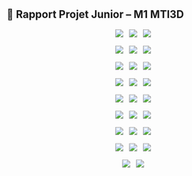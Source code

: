 ## 📄 Rapport Projet Junior – M1 MTI3D

<p align="center">
  <img src="https://github.com/MansLeoo/PVDProject/blob/main/img/Mars_Leo_rapport_M1_ProjetJunior_page-0001.JPG">
  <img src="https://github.com/MansLeoo/PVDProject/blob/main/img/Mars_Leo_rapport_M1_ProjetJunior_page-0002.JPG?raw=true">
  <img src="https://github.com/MansLeoo/PVDProject/blob/main/img/Mars_Leo_rapport_M1_ProjetJunior_page-0003.JPG?raw=true">
</p>
<p align="center">
  <img src="https://github.com/MansLeoo/PVDProject/blob/main/img/Mars_Leo_rapport_M1_ProjetJunior_page-0004.JPG?raw=true">
  <img src="https://github.com/MansLeoo/PVDProject/blob/main/img/Mars_Leo_rapport_M1_ProjetJunior_page-0005.JPG?raw=true">
  <img src="https://github.com/MansLeoo/PVDProject/blob/main/img/Mars_Leo_rapport_M1_ProjetJunior_page-0006.JPG?raw=true">
</p>
<p align="center">
  <img src="https://github.com/MansLeoo/PVDProject/blob/main/img/Mars_Leo_rapport_M1_ProjetJunior_page-0007.JPG?raw=true">
  <img src="https://github.com/MansLeoo/PVDProject/blob/main/img/Mars_Leo_rapport_M1_ProjetJunior_page-0008.JPG?raw=true">
  <img src="https://github.com/MansLeoo/PVDProject/blob/main/img/Mars_Leo_rapport_M1_ProjetJunior_page-0009.JPG?raw=true">
</p>
<p align="center">
  <img src="https://github.com/MansLeoo/PVDProject/blob/main/img/Mars_Leo_rapport_M1_ProjetJunior_page-0010.JPG?raw=true">
  <img src="https://github.com/MansLeoo/PVDProject/blob/main/img/Mars_Leo_rapport_M1_ProjetJunior_page-0011.JPG?raw=true">
  <img src="https://github.com/MansLeoo/PVDProject/blob/main/img/Mars_Leo_rapport_M1_ProjetJunior_page-0012.JPG?raw=true">
</p>
<p align="center">
  <img src="https://github.com/MansLeoo/PVDProject/blob/main/img/Mars_Leo_rapport_M1_ProjetJunior_page-0013.JPG?raw=true">
  <img src="https://github.com/MansLeoo/PVDProject/blob/main/img/Mars_Leo_rapport_M1_ProjetJunior_page-0014.JPG?raw=true">
  <img src="https://github.com/MansLeoo/PVDProject/blob/main/img/Mars_Leo_rapport_M1_ProjetJunior_page-0015.JPG?raw=true">
</p>
<p align="center">
  <img src="https://github.com/MansLeoo/PVDProject/blob/main/img/Mars_Leo_rapport_M1_ProjetJunior_page-0016.JPG?raw=true">
  <img src="https://github.com/MansLeoo/PVDProject/blob/main/img/Mars_Leo_rapport_M1_ProjetJunior_page-0017.JPG?raw=true">
  <img src="https://github.com/MansLeoo/PVDProject/blob/main/img/Mars_Leo_rapport_M1_ProjetJunior_page-0018.JPG?raw=true">
</p>
<p align="center">
  <img src="https://github.com/MansLeoo/PVDProject/blob/main/img/Mars_Leo_rapport_M1_ProjetJunior_page-0019.JPG?raw=true">
  <img src="https://github.com/MansLeoo/PVDProject/blob/main/img/Mars_Leo_rapport_M1_ProjetJunior_page-0020.JPG?raw=true">
  <img src="https://github.com/MansLeoo/PVDProject/blob/main/img/Mars_Leo_rapport_M1_ProjetJunior_page-0021.JPG?raw=true">
</p>
<p align="center">
  <img src="https://github.com/MansLeoo/PVDProject/blob/main/img/Mars_Leo_rapport_M1_ProjetJunior_page-0022.JPG?raw=true">
  <img src="https://github.com/MansLeoo/PVDProject/blob/main/img/Mars_Leo_rapport_M1_ProjetJunior_page-0023.JPG?raw=true">
  <img src="https://github.com/MansLeoo/PVDProject/blob/main/img/Mars_Leo_rapport_M1_ProjetJunior_page-0024.JPG?raw=true">
</p>
<p align="center">
  <img src="https://github.com/MansLeoo/PVDProject/blob/main/img/Mars_Leo_rapport_M1_ProjetJunior_page-0025.JPG?raw=true">
  <img src="https://github.com/MansLeoo/PVDProject/blob/main/img/Mars_Leo_rapport_M1_ProjetJunior_page-0026.JPG?raw=true">
</p>
